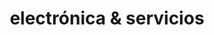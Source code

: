 ---
title: "electrónica & servicios"
url: /puerto-la-cruz/electronica-und-servicios/
shop: Handy
---